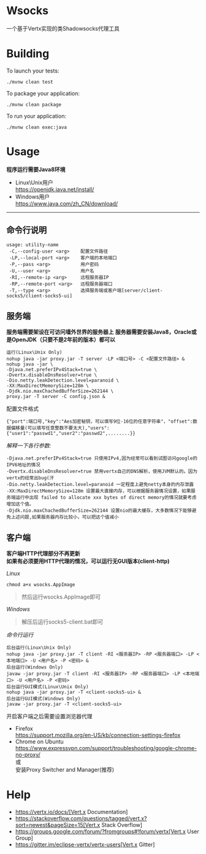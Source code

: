 Wsocks
==========
一个基于Vertx实现的类Shadowsocks代理工具

Building
========

To launch your tests:
```
./mvnw clean test
```

To package your application:
```
./mvnw clean package
```

To run your application:
```
./mvnw clean exec:java
```

Usage
=====
**程序运行需要Java8环境**
* Linux\Unix用户  
  https://openjdk.java.net/install/
* Windows用户  
  https://www.java.com/zh_CN/download/

****
命令行说明
----
```
usage: utility-name
 -C,--config-user <arg>    配置文件路径
 -LP,--local-port <arg>    客户端的本地端口
 -P,--pass <arg>           用户密码
 -U,--user <arg>           用户名
 -RI,--remote-ip <arg>     远程服务器IP
 -RP,--remote-port <arg>   远程服务器端口
 -T,--type <arg>           选择服务端或客户端[server/client-socks5/client-socks5-ui]
```
服务端
-----
**服务端需要架设在可访问墙外世界的服务器上**
**服务器需要安装Java8，Oracle或是OpenJDK（只要不是2年前的版本）都可以**
```
运行(Linux\Unix Only)
nohup java -jar proxy.jar -T server -LP <端口号> -C <配置文件路径> &
nohup java -jar \
-Djava.net.preferIPv4Stack=true \
-Dvertx.disableDnsResolver=true \
-Dio.netty.leakDetection.level=paranoid \
-XX:MaxDirectMemorySize=128m \
-Djdk.nio.maxChachedBufferSize=262144 \
proxy.jar -T server -C config.json &
```
配置文件格式
```
{"port":端口号,"key":"Aes加密秘钥，可以填写9位-16位的任意字符串"，"offset":数据偏移量(可以填写任意整数不要太大),"users":{"user1":"passwd1","user2":"passwd2",........}}
```
*解释一下各行参数:*
```
-Djava.net.preferIPv4Stack=true 只使用IPv4,因为经常可以看到试图访问google的IPV6地址的情况
-Dvertx.disableDnsResolver=true 禁用vertx自己的DNS解析，使用JVM默认的。因为vertx的经常出bug(汗
-Dio.netty.leakDetection.level=paranoid 一定程度上避免netty本身的内存泄露
-XX:MaxDirectMemorySize=128m 设置最大直接内存，可以根据服务器情况设置，如果服务端运行中出现 failed to allocate xxx bytes of direct memory的情况就要考虑增加这个值。
-Djdk.nio.maxChachedBufferSize=262144 设置nio的最大缓存，大多数情况下能够避免上述问题,如果服务器内存比较小，可以把这个值减小
```

客户端
-----
**客户端HTTP代理部分不再更新**  
**如果有必须要用HTTP代理的情况，可以运行无GUI版本(client-http)**

*Linux*  
```
chmod a+x wsocks.AppImage
```  
>然后运行wsocks.AppImage即可  

*Windows*  
>解压后运行socks5-client.bat即可

*命令行运行*
```
后台运行(Linux\Unix Only)
nohup java -jar proxy.jar -T client -RI <服务器IP> -RP <服务器端口> -LP <本地端口> -U <用户名> -P <密码> &
后台运行(Windows Only)
javaw -jar proxy.jar -T client -RI <服务器IP> -RP <服务器端口> -LP <本地端口> -U <用户名> -P <密码>
后台运行GUI模式(Linux\Unix Only)
nohup java -jar proxy.jar -T <client-socks5-ui> &
后台运行GUI模式(Windows Only)
javaw -jar proxy.jar -T <client-socks5-ui>
```

开启客户端之后需要设置浏览器代理
* Firefox  
  https://support.mozilla.org/en-US/kb/connection-settings-firefox
* Chrome on Ubuntu  
  https://www.expressvpn.com/support/troubleshooting/google-chrome-no-proxy/  
  或  
  安装Proxy Switcher and Manager(推荐)

Help
====

* https://vertx.io/docs/[Vert.x Documentation]
* https://stackoverflow.com/questions/tagged/vert.x?sort=newest&pageSize=15[Vert.x Stack Overflow]
* https://groups.google.com/forum/?fromgroups#!forum/vertx[Vert.x User Group]
* https://gitter.im/eclipse-vertx/vertx-users[Vert.x Gitter]


